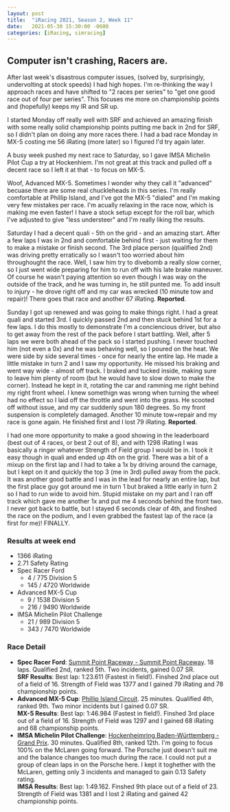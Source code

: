 ```yaml
---
layout: post
title:  "iRacing 2021, Season 2, Week 11"
date:   2021-05-30 15:30:00 -0600
categories: [iRacing, simracing]
---
```

## Computer isn't crashing, Racers are. 

After last week's disastrous computer issues, (solved by, surprisingly, undervolting at stock speeds) I had high hopes. I'm re-thinking the way I approach races and have shifted to "2 races per series" to "get one good race out of four per series". This focuses me more on championship points and (hopefully) keeps my IR and SR up.

I started Monday off really well with SRF and achieved an amazing finish with some really solid championship points putting me back in 2nd for SRF, so I didn't plan on doing any more races there. I had a bad race Monday in MX-5 costing me 56 iRating (more later) so I figured I'd try again later.

A busy week pushed my next race to Saturday, so I gave IMSA Michelin Pilot Cup a try at Hockenhiem. I'm not great at this track and pulled off a decent race so I left it at that - to focus on MX-5.

Woof, Advanced MX-5. Sometimes I wonder why they call it "advanced" becuase there are some real chuckleheads in this series. I'm really comfortable at Phillip Island, and I've got the MX-5 "dialed" and I'm making very few mistakes per race. I'm acually relaxing in the race now, which is making me even faster! I have a stock setup except for the roll bar, which I've adjusted to give "less understeer" and I'm really liking the results.

Saturday I had a decent quali - 5th on the grid - and an amazing start. After a few laps I was in 2nd and comfortable behind first - just waiting for them to make a mistake or finish second. The 3rd place person (qualified 2nd) was driving pretty erratically so I wasn't too worried about him throughought the race. Well, I saw him try to divebomb a really slow corner, so I just went wide preparing for him to run off with his late brake maneuver. Of course he wasn't paying attention so even though I was way on the outside of the track, and he was turning in, he still punted me. To add insult to injury - he drove right off and my car was wrecked (10 minute tow and repair)! There goes that race and another 67 iRating. __Reported__.

Sunday I got up renewed and was going to make things right. I had a great quali and started 3rd. I quickly passed 2nd and then stuck behind 1st for a few laps. I do this mostly to demonstrate I'm a conciencious driver, but also to get away from the rest of the pack before I start battling. Well, after 5 laps we were both ahead of the pack so I started pushing. I never touched him (not even a 0x) and he was behaving well, so I poured on the heat. We were side by side several times - once for nearly the entire lap. He made a little mistake in turn 2 and I saw my opportunity. He missed his braking and went way wide - almost off track. I braked and tucked inside, making sure to leave him plenty of room (but he would have to slow down to make the corner). Instead he kept in it, rotating the car and ramming me right behind my right front wheel. I knew somethign was wrong when turning the wheel had no effect so I laid off the throttle and went into the grass. He scooted off without issue, and my car suddenly spun 180 degrees. So my front suspension is completely damaged. Another 10 minute tow+repair and my race is gone again. He finished first and I lost 79 iRating. __Reported__.

I had one more opportunity to make a good showing in the leaderboard (best out of 4 races, or best 2 out of 8), and with 1298 iRating I was basically a ringer whatever Strength of Field group I would be in. I took it easy though in quali and ended up 4th on the grid. There was a bit of a mixup on the first lap and I had to take a 1x by driving around the carnage, but I kept on it and quickly the top 3 (me in 3rd) pulled away from the pack. It was another good battle and I was in the lead for nearly an entire lap, but the first place guy got around me in turn 1 but braked a little early in turn 2 so I had to run wide to avoid him. Stupid mistake on my part and I ran off track which gave me another 1x and put me 4 seconds behind the front two. I never got back to battle, but I stayed 6 seconds clear of 4th, and finshed the race on the podium, and I even grabbed the fastest lap of the race (a first for me)! FINALLY.

### Results at week end
* 1366 iRating
* 2.71 Safety Rating
* Spec Racer Ford
  + 4 / 775 Division 5
  + 145 / 4720 Worldwide
* Advanced MX-5 Cup
  + 9 / 1538 Division 5 
  + 216 / 9490 Worldwide
* IMSA Michelin Pilot Challenge
  + 21 / 989 Division 5
  + 343 / 7470 Worldwide

### Race Detail
* **Spec Racer Ford**: [Summit Point Raceway - Summit Point Raceway](https://members.iracing.com/membersite/member/EventResult.do?&subsessionid=38939421). 18 laps. Qualified 2nd, ranked 5th. Two incidents, gained 0.07 SR.  
**SRF Results**: Best lap: 	1:23.611 (Fastest in field!). Finshed 2nd place out of a field of 16. Strength of Field was 1377 and I gained 79 iRating and 78 championship points.  
* **Advanced MX-5 Cup**: [Phillip Island Circuit](https://members.iracing.com/membersite/member/EventResult.do?&subsessionid=39022462). 25 minutes. Qualified 4th, ranked 9th. Two minor incidents but I gained 0.07 SR.  
**MX-5 Results**: Best lap: 1:46.984 (Fastest in field!). Finshed 3rd place out of a field of 16. Strength of Field was 1297 and I gained 68 iRating and 68 championship points.
* **IMSA Michelin Pilot Challenge**: [Hockenheimring Baden-Württemberg - Grand Prix](https://members.iracing.com/membersite/member/EventResult.do?&subsessionid=39006377). 30 minutes. Qualified 8th, ranked 12th. I'm going to focus 100% on the McLaren going forward. The Porsche just doesn't suit me and the balance changes too much during the race. I could not put a group of clean laps in on the Porsche here. I kept it toghether with the McLaren, getting only 3 incidents and managed to gain 0.13 Safety rating.  
**IMSA Results**: Best lap: 1:49.162. Finshed 9th place out of a field of 23. Strength of Field was 1381 and I lost 2 iRating and gained 42 championship points.
